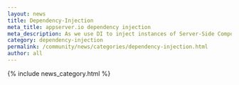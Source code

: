 ```yaml
---
layout: news
title: Dependency-Injection
meta_title: appserver.io dependency injection
meta_description: As we use DI to inject instances of Server-Side Component Types this section gives you a brief introduction of how DI works in the Persistence-Container context.
category: dependency-injection
permalink: /community/news/categories/dependency-injection.html
author: all
---
```


{% include news_category.html %}